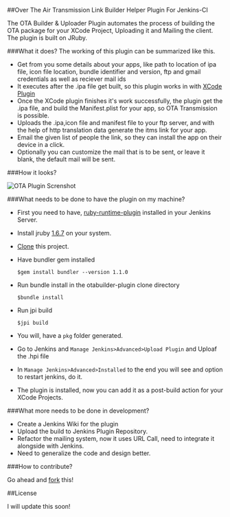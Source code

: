 ##Over The Air Transmission Link Builder Helper Plugin For Jenkins-CI

The OTA Builder & Uploader Plugin automates the process of building the OTA package for your XCode Project, Uploading it and Mailing the client. The plugin is built on JRuby.

###What it does?
The working of this plugin can be summarized like this.

*   Get from you some details about your apps, like path to location of ipa file, icon file location, bundle identifier and version, ftp and gmail credentials as well as reciever mail ids
*   It executes after the .ipa file get built, so this plugin works in  with [XCode Plugin](https://wiki.jenkins-ci.org/display/JENKINS/Xcode+Plugin)
*   Once the XCode plugin finishes it's work successfully, the plugin get the .ipa file, and build the Manifest.plist for your app, so OTA Transmission is possible.
*   Uploads the .ipa,icon file and manifest file to your ftp server, and with the help of http translation data generate the itms link for your app.
*   Email the given list of people the link, so they can install the app on their device in a click.
*   Optionally you can customize the mail that is to be sent, or leave it blank, the default mail will be sent.

###How it looks?

![OTA Plugin Screnshot](https://raw.github.com/sourcebits-jesly/otabuilder-plugin/master/resources/screenshot.png "Screenshot of OTA Builder in Jenkins Project Configuration Page")

###What needs to be done to have the plugin on my machine?

*  First you need to have, [ruby-runtime-plugin](https://github.com/jenkinsci/ruby-runtime-plugin) installed in your Jenkins Server.
*  Install jruby [1.6.7](http://jruby.org/2012/02/22/jruby-1-6-7) on your system.
*  [Clone](github-mac://openRepo/https://github.com/sourcebits-jesly/otabuilder-plugin) this project.
*  Have bundler gem installed 
     
     `$gem install bundler --version 1.1.0`
*  Run bundle install in the otabuilder-plugin clone directory
     
     `$bundle install` 
*  Run jpi build
     
     `$jpi build`
*  You will, have a `pkg` folder generated.
*  Go to Jenkins and `Manage Jenkins>Advanced>Upload Plugin` and Uploaf the .hpi file
*  In `Manage Jenkins>Advanced>Installed` to the end you will see and option to restart jenkins, do it.
*  The plugin is installed, now you can add it as a post-build action for your XCode Projects.

###What more needs to be done in development?

*  Create a Jenkins Wiki for the plugin
*  Upload the build to Jenkins Plugin Repository.
*  Refactor the mailing system, now it uses URL Call, need to integrate it alongside with Jenkins.
*  Need to generalize the code and design better.

###How to contribute?

Go ahead and [fork](https://github.com/sourcebits-jesly/otabuilder-plugin/fork_select) this!

##License

I will update this soon!